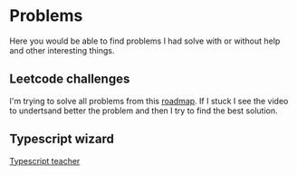 # Problems

Here you would be able to find problems I had solve with or without help and other interesting things.

## Leetcode challenges

I'm trying to solve all problems from this [roadmap](https://neetcode.io/roadmap). If I stuck I see the video to undertsand better the problem and then I try to find the best solution.

## Typescript wizard

[Typescript teacher](https://www.youtube.com/@mattpocockuk)
